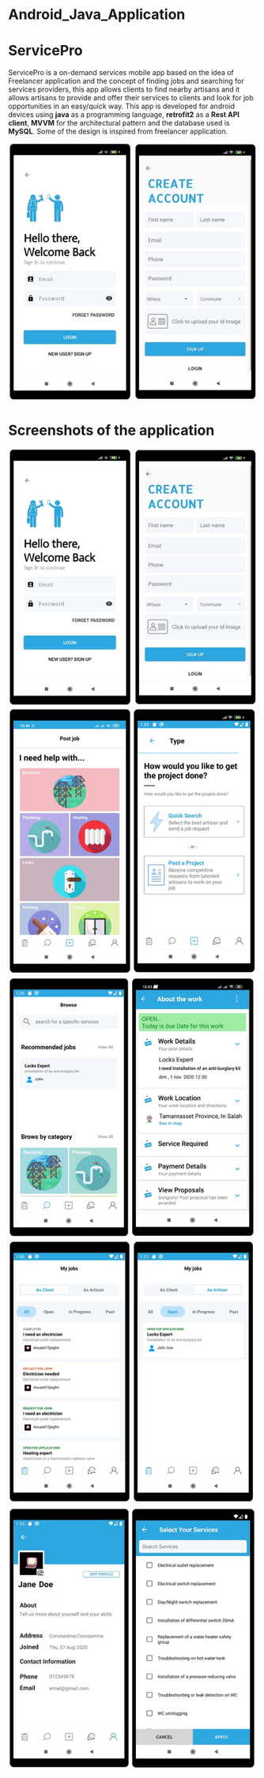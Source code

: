 # Android_Java_Application
# ServicePro

ServicePro is a on-demand services mobile app based on the idea of Freelancer application and the concept of finding jobs and searching for services providers, this app allows clients to find nearby artisans and it allows artisans to provide and offer their services to clients and look for job opportunities in an easy/quick way.
This app is developed for android devices using  <b>java</b> as a programming language, <b>retrofit2</b> as a  <b>Rest API client</b>,  <b>MVVM</b> for the architectural pattern and the database used is  <b>MySQL</b>.
Some of the design is inspired from freelancer application. 

[![Watch the video](https://github.com/Aouatef-Djeghri/Android_Java_Application/blob/main/servicePro%20screenshots/login%20%26%20signUp.png)](https://drive.google.com/file/d/1Jds65FblfZRsXYC_Mcp49fYatHG9Ixfk/view?usp=sharing)

# Screenshots of the application

![Screenshot](https://github.com/Aouatef-Djeghri/Android_Java_Application/blob/main/servicePro%20screenshots/login%20%26%20signUp.png)
![Screenshot](https://github.com/Aouatef-Djeghri/Android_Java_Application/blob/main/servicePro%20screenshots/addCategory%20%26%20selectType.png)
![Screenshot](https://github.com/Aouatef-Djeghri/Android_Java_Application/blob/main/servicePro%20screenshots/searchWork%20%26%20WorkDetails.png)
![Screenshot](https://github.com/Aouatef-Djeghri/Android_Java_Application/blob/main/servicePro%20screenshots/AssignmentsCleint%20%26%20AssignmentsArtisan.png)
![Screenshot](https://github.com/Aouatef-Djeghri/Android_Java_Application/blob/main/servicePro%20screenshots/Edit%20Profile%20%26%20UpdateServices.png)












